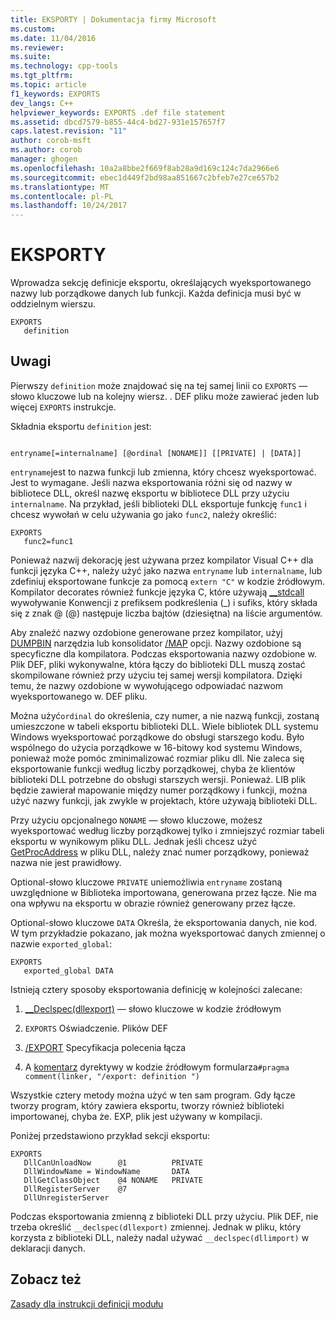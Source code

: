 ```yaml
---
title: EKSPORTY | Dokumentacja firmy Microsoft
ms.custom: 
ms.date: 11/04/2016
ms.reviewer: 
ms.suite: 
ms.technology: cpp-tools
ms.tgt_pltfrm: 
ms.topic: article
f1_keywords: EXPORTS
dev_langs: C++
helpviewer_keywords: EXPORTS .def file statement
ms.assetid: dbcd7579-b855-44c4-bd27-931e157657f7
caps.latest.revision: "11"
author: corob-msft
ms.author: corob
manager: ghogen
ms.openlocfilehash: 10a2a8bbe2f669f8ab28a9d169c124c7da2966e6
ms.sourcegitcommit: ebec1d449f2bd98aa851667c2bfeb7e27ce657b2
ms.translationtype: MT
ms.contentlocale: pl-PL
ms.lasthandoff: 10/24/2017
---
```

# <a name="exports"></a>EKSPORTY
Wprowadza sekcję definicje eksportu, określających wyeksportowanego nazwy lub porządkowe danych lub funkcji. Każda definicja musi być w oddzielnym wierszu.  
  
```  
EXPORTS  
   definition  
```  
  
## <a name="remarks"></a>Uwagi  
 Pierwszy `definition` może znajdować się na tej samej linii co `EXPORTS` — słowo kluczowe lub na kolejny wiersz. . DEF pliku może zawierać jeden lub więcej `EXPORTS` instrukcje.  
  
 Składnia eksportu `definition` jest:  
  
```  
  
entryname[=internalname] [@ordinal [NONAME]] [[PRIVATE] | [DATA]]  
```  
  
 `entryname`jest to nazwa funkcji lub zmienna, który chcesz wyeksportować. Jest to wymagane. Jeśli nazwa eksportowania różni się od nazwy w bibliotece DLL, określ nazwę eksportu w bibliotece DLL przy użyciu `internalname`. Na przykład, jeśli biblioteki DLL eksportuje funkcję `func1` i chcesz wywołań w celu używania go jako `func2`, należy określić:  
  
```  
EXPORTS  
   func2=func1  
```  
  
 Ponieważ nazwij dekorację jest używana przez kompilator Visual C++ dla funkcji języka C++, należy użyć jako nazwa `entryname` lub `internalname`, lub zdefiniuj eksportowane funkcje za pomocą `extern "C"` w kodzie źródłowym. Kompilator decorates również funkcje języka C, które używają [__stdcall](../../cpp/stdcall.md) wywoływanie Konwencji z prefiksem podkreślenia (_) i sufiks, który składa się z znak @ (@) następuje liczba bajtów (dziesiętna) na liście argumentów.  
  
 Aby znaleźć nazwy ozdobione generowane przez kompilator, użyj [DUMPBIN](../../build/reference/dumpbin-reference.md) narzędzia lub konsolidator [/MAP](../../build/reference/map-generate-mapfile.md) opcji. Nazwy ozdobione są specyficzne dla kompilatora. Podczas eksportowania nazwy ozdobione w. Plik DEF, pliki wykonywalne, która łączy do biblioteki DLL muszą zostać skompilowane również przy użyciu tej samej wersji kompilatora. Dzięki temu, że nazwy ozdobione w wywołującego odpowiadać nazwom wyeksportowanego w. DEF pliku.  
  
 Można użyć`ordinal` do określenia, czy numer, a nie nazwą funkcji, zostaną umieszczone w tabeli eksportu biblioteki DLL. Wiele bibliotek DLL systemu Windows wyeksportować porządkowe do obsługi starszego kodu. Było wspólnego do użycia porządkowe w 16-bitowy kod systemu Windows, ponieważ może pomóc zminimalizować rozmiar pliku dll. Nie zaleca się eksportowanie funkcji według liczby porządkowej, chyba że klientów biblioteki DLL potrzebne do obsługi starszych wersji. Ponieważ. LIB plik będzie zawierał mapowanie między numer porządkowy i funkcji, można użyć nazwy funkcji, jak zwykle w projektach, które używają biblioteki DLL.  
  
 Przy użyciu opcjonalnego `NONAME` — słowo kluczowe, możesz wyeksportować według liczby porządkowej tylko i zmniejszyć rozmiar tabeli eksportu w wynikowym pliku DLL. Jednak jeśli chcesz użyć [GetProcAddress](http://msdn.microsoft.com/library/windows/desktop/ms683212.aspx) w pliku DLL, należy znać numer porządkowy, ponieważ nazwa nie jest prawidłowy.  
  
 Optional-słowo kluczowe `PRIVATE` uniemożliwia `entryname` zostaną uwzględnione w Biblioteka importowana, generowana przez łącze. Nie ma ona wpływu na eksportu w obrazie również generowany przez łącze.  
  
 Optional-słowo kluczowe `DATA` Określa, że eksportowania danych, nie kod. W tym przykładzie pokazano, jak można wyeksportować danych zmiennej o nazwie `exported_global`:  
  
```  
EXPORTS  
   exported_global DATA  
```  
  
 Istnieją cztery sposoby eksportowania definicję w kolejności zalecane:  
  
1.  [__Declspec(dllexport)](../../cpp/dllexport-dllimport.md) — słowo kluczowe w kodzie źródłowym  
  
2.  `EXPORTS` Oświadczenie. Plików DEF  
  
3.  [/EXPORT](../../build/reference/export-exports-a-function.md) Specyfikacja polecenia łącza  
  
4.  A [komentarz](../../preprocessor/comment-c-cpp.md) dyrektywy w kodzie źródłowym formularza`#pragma comment(linker, "/export: definition ")`  
  
 Wszystkie cztery metody można użyć w ten sam program. Gdy łącze tworzy program, który zawiera eksportu, tworzy również biblioteki importowanej, chyba że. EXP, plik jest używany w kompilacji.  
  
 Poniżej przedstawiono przykład sekcji eksportu:  
  
```  
EXPORTS  
   DllCanUnloadNow      @1          PRIVATE  
   DllWindowName = WindowName       DATA  
   DllGetClassObject    @4 NONAME   PRIVATE  
   DllRegisterServer    @7  
   DllUnregisterServer  
```  
  
 Podczas eksportowania zmienną z biblioteki DLL przy użyciu. Plik DEF, nie trzeba określić `__declspec(dllexport)` zmiennej. Jednak w pliku, który korzysta z biblioteki DLL, należy nadal używać `__declspec(dllimport)` w deklaracji danych.  
  
## <a name="see-also"></a>Zobacz też  
 [Zasady dla instrukcji definicji modułu](../../build/reference/rules-for-module-definition-statements.md)